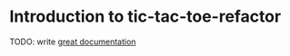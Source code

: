# Introduction to tic-tac-toe-refactor

TODO: write [great documentation](http://jacobian.org/writing/what-to-write/)
